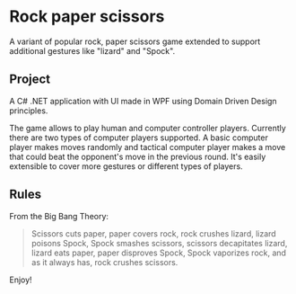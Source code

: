 # Rock paper scissors

A variant of popular rock, paper scissors game extended to support additional gestures like "lizard" and "Spock".

## Project

A C# .NET application with UI made in WPF using Domain Driven Design principles.

The game allows to play human and computer controller players. Currently there are two types of computer players supported. A basic computer player makes moves randomly and tactical computer player makes a move that could beat the opponent's move in the previous round. It's easily extensible to cover more gestures or different types of players.

## Rules

From the Big Bang Theory:

> Scissors cuts paper, paper covers rock, rock crushes lizard, lizard poisons Spock, Spock smashes scissors, scissors decapitates lizard, lizard eats paper, paper disproves Spock, Spock vaporizes rock, and as it always has, rock crushes scissors.

Enjoy!
